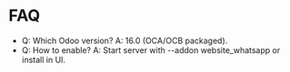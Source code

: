 # FAQ

- Q: Which Odoo version? A: 16.0 (OCA/OCB packaged).
- Q: How to enable? A: Start server with --addon website_whatsapp or install in UI.
